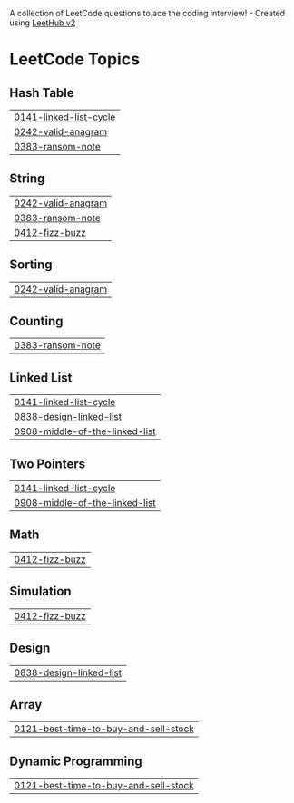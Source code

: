 A collection of LeetCode questions to ace the coding interview! - Created using [LeetHub v2](https://github.com/arunbhardwaj/LeetHub-2.0)
<!---LeetCode Topics Start-->
# LeetCode Topics
## Hash Table
|  |
| ------- |
| [0141-linked-list-cycle](https://github.com/0xTijan/leetcode/tree/master/0141-linked-list-cycle) |
| [0242-valid-anagram](https://github.com/0xTijan/leetcode/tree/master/0242-valid-anagram) |
| [0383-ransom-note](https://github.com/0xTijan/leetcode/tree/master/0383-ransom-note) |
## String
|  |
| ------- |
| [0242-valid-anagram](https://github.com/0xTijan/leetcode/tree/master/0242-valid-anagram) |
| [0383-ransom-note](https://github.com/0xTijan/leetcode/tree/master/0383-ransom-note) |
| [0412-fizz-buzz](https://github.com/0xTijan/leetcode/tree/master/0412-fizz-buzz) |
## Sorting
|  |
| ------- |
| [0242-valid-anagram](https://github.com/0xTijan/leetcode/tree/master/0242-valid-anagram) |
## Counting
|  |
| ------- |
| [0383-ransom-note](https://github.com/0xTijan/leetcode/tree/master/0383-ransom-note) |
## Linked List
|  |
| ------- |
| [0141-linked-list-cycle](https://github.com/0xTijan/leetcode/tree/master/0141-linked-list-cycle) |
| [0838-design-linked-list](https://github.com/0xTijan/leetcode/tree/master/0838-design-linked-list) |
| [0908-middle-of-the-linked-list](https://github.com/0xTijan/leetcode/tree/master/0908-middle-of-the-linked-list) |
## Two Pointers
|  |
| ------- |
| [0141-linked-list-cycle](https://github.com/0xTijan/leetcode/tree/master/0141-linked-list-cycle) |
| [0908-middle-of-the-linked-list](https://github.com/0xTijan/leetcode/tree/master/0908-middle-of-the-linked-list) |
## Math
|  |
| ------- |
| [0412-fizz-buzz](https://github.com/0xTijan/leetcode/tree/master/0412-fizz-buzz) |
## Simulation
|  |
| ------- |
| [0412-fizz-buzz](https://github.com/0xTijan/leetcode/tree/master/0412-fizz-buzz) |
## Design
|  |
| ------- |
| [0838-design-linked-list](https://github.com/0xTijan/leetcode/tree/master/0838-design-linked-list) |
## Array
|  |
| ------- |
| [0121-best-time-to-buy-and-sell-stock](https://github.com/0xTijan/leetcode/tree/master/0121-best-time-to-buy-and-sell-stock) |
## Dynamic Programming
|  |
| ------- |
| [0121-best-time-to-buy-and-sell-stock](https://github.com/0xTijan/leetcode/tree/master/0121-best-time-to-buy-and-sell-stock) |
<!---LeetCode Topics End-->